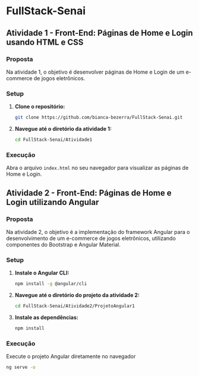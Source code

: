 # FullStack-Senai

## Atividade 1 - Front-End: Páginas de Home e Login usando HTML e CSS

### Proposta
Na atividade 1, o objetivo é desenvolver páginas de Home e Login de um e-commerce de jogos eletrônicos.

### Setup

1. **Clone o repositório:**
    ```bash
    git clone https://github.com/bianca-bezerra/FullStack-Senai.git
    ```

2. **Navegue até o diretório da atividade 1:**
    ```bash
    cd FullStack-Senai/Atividade1
    ```

### Execução

Abra o arquivo `index.html` no seu navegador para visualizar as páginas de Home e Login.


## Atividade 2 - Front-End: Páginas de Home e Login  utilizando Angular

### Proposta
Na atividade 2, o objetivo é a implementação do framework Angular para o desenvolvimento de um e-commerce de jogos eletrônicos, utilizando componentes do Bootstrap e Angular Material.

### Setup

1. **Instale o Angular CLI:**
    ```bash
    npm install -g @angular/cli
    ```

2. **Navegue até o diretório do projeto da atividade 2:**
    ```bash
    cd FullStack-Senai/Atividade2/ProjetoAngular1
    ```

3. **Instale as dependências:**
    ```bash
    npm install
    ```

### Execução

Execute o projeto Angular diretamente no navegador
   ```bash
   ng serve -o
